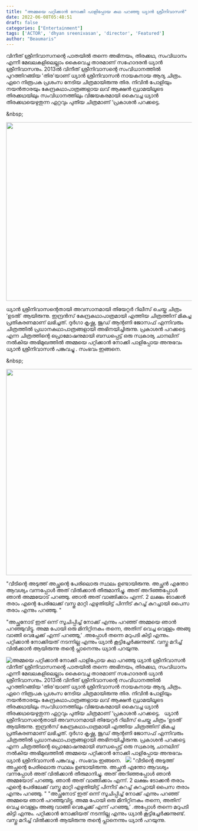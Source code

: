 ```yaml
---
title: "അമ്മയെ പറ്റിക്കാൻ നോക്കി പാളിപ്പോയ കഥ പറഞ്ഞു ധ്യാൻ ശ്രീനിവാസൻ"
date: 2022-06-08T05:48:51
draft: false
categories: ["Entertainment"]
tags: ['ACTOR', 'dhyan sreenivasan', 'director', 'Featured']
author: "Beaumaris"
---
```


വിനീത് ശ്രീനിവാസനന്റെ പാതയിൽ തന്നെ അഭിനയം, തിരക്കഥ, സംവിധാനം എന്നീ മേഖലകളിലെല്ലാം കൈവെച്ച താരമാണ് സഹോദരൻ ധ്യാന്‍ ശ്രീനിവാസനും. 2013ല്‍ വിനീത് ശ്രീനിവാസന്റെ സംവിധാനത്തില്‍ പുറത്തിറങ്ങിയ 'തിര'യാണ് ധ്യാന്‍ ശ്രീനിവാസൻ നായകനായ ആദ്യ ചിത്രം. ഏറെ നിരൂപക പ്രശംസ നേടിയ ചിത്രമായിരുന്നു തിര. നിവിൻ പോളിയും നയൻതാരയും കേന്ദ്രകഥാപാത്രങ്ങളായ ലവ് ആക്ഷന്‍ ഡ്രാമയിലൂടെ തിരക്കഥയിലും സംവിധാനത്തിലും വിജയകരമായി കൈവച്ച ധ്യാന്‍ തിരക്കഥയെഴുതുന്ന ഏറ്റവും പുതിയ ചിത്രമാണ് ‘പ്രകാശന്‍ പറക്കട്ടെ.

&amp;nbsp;

<img class="wp-image-338186 aligncenter" src="https://cdn.boolokam.com/articles/2022/06/dwffff.jpg" alt="" width="727" height="485" />

ധ്യാന്‍ ശ്രീനിവാസന്റെതായി അവസാനമായി തിയേറ്റര്‍ റിലീസ് ചെയ്ത ചിത്രം ‘ഉടല്‍’ ആയിരുന്നു. ഇന്ദ്രന്‍സ് കേന്ദ്രകഥാപാത്രമായി എത്തിയ ചിത്രത്തിന് മികച്ച പ്രതികരണമാണ് ലഭിച്ചത്. ദുര്‍ഗാ കൃഷ്ണ, ജൂഡ് ആന്റണി ജോസഫ് എന്നിവരും ചിത്രത്തില്‍ പ്രധാനകഥാപാത്രങ്ങളായി അഭിനയിച്ചിരുന്നു. പ്രകാശന്‍ പറക്കട്ടെ എന്ന ചിത്രത്തിന്റെ പ്രൊമോഷനുമായി ബന്ധപ്പെട്ട് ഒരു സ്വകാര്യ ചാനലിന് നല്‍കിയ അഭിമുഖത്തിൽ അമ്മയെ പറ്റിക്കാന്‍ നോക്കി പാളിപ്പോയ അനുഭവം ധ്യാൻ ശ്രീനിവാസൻ പങ്കുവച്ചു . സംഭവം ഇങ്ങനെ.

&amp;nbsp;

<img class="wp-image-338187 aligncenter" src="https://cdn.boolokam.com/articles/2022/06/wfwwfwwf.jpg" alt="" width="747" height="560" />

"വീടിന്റെ അടുത്ത് അച്ഛന്റെ പേരിലൊരു സ്ഥലം ഉണ്ടായിരുന്നു. അച്ഛന്‍ എന്തോ ആവശ്യം വന്നപ്പോള്‍ അത് വില്‍ക്കാന്‍ തീരുമാനിച്ചു. അത് അറിഞ്ഞപ്പോള്‍ ഞാന്‍ അമ്മയോട് പറഞ്ഞു. ഞാന്‍ അത് വാങ്ങിക്കാം എന്ന്. 2 ലക്ഷം ടോക്കന്‍ തരാം എന്റെ പേരിലേക്ക് വസ്തു മാറ്റി എഴുതിയിട്ട് പിന്നീട് കുറച്ച് കുറച്ചായി പൈസ തരാം എന്നും പറഞ്ഞു. "

"അച്ഛനോട് ഇത് ഒന്ന് സൂചിപ്പിച്ച് നോക്ക് എന്നും പറഞ്ഞ് അമ്മയെ ഞാന്‍ പറഞ്ഞുവിട്ടു. അമ്മ പോയി ഒരു മിനിറ്റിനകം തന്നെ, അതിന് വെച്ച വെള്ളം അങ്ങു വാങ്ങി വെച്ചേക്ക് എന്ന് പറഞ്ഞു,’ .അപ്പോള്‍ തന്നെ മറുപടി കിട്ടി എന്നും. പറ്റിക്കാന്‍ നോക്കിയത് നടന്നില്ല എന്നും ധ്യാന്‍ കൂട്ടിച്ചേര്‍ക്കുന്നുണ്ട്. വസ്തു മറിച്ച് വില്‍ക്കാന്‍ ആയിരുന്നു തന്റെ പ്ലാനെന്നും ധ്യാന്‍ പറയുന്നു.


![അമ്മയെ പറ്റിക്കാൻ നോക്കി പാളിപ്പോയ കഥ പറഞ്ഞു ധ്യാൻ ശ്രീനിവാസൻ](https://cdn.boolokam.com/articles/2022/06/dwffff.jpg)വിനീത് ശ്രീനിവാസനന്റെ പാതയിൽ തന്നെ അഭിനയം, തിരക്കഥ, സംവിധാനം എന്നീ മേഖലകളിലെല്ലാം കൈവെച്ച താരമാണ് സഹോദരൻ ധ്യാന്‍ ശ്രീനിവാസനും. 2013ല്‍ വിനീത് ശ്രീനിവാസന്റെ സംവിധാനത്തില്‍ പുറത്തിറങ്ങിയ 'തിര'യാണ് ധ്യാന്‍ ശ്രീനിവാസൻ നായകനായ ആദ്യ ചിത്രം. ഏറെ നിരൂപക പ്രശംസ നേടിയ ചിത്രമായിരുന്നു തിര. നിവിൻ പോളിയും നയൻതാരയും കേന്ദ്രകഥാപാത്രങ്ങളായ ലവ് ആക്ഷന്‍ ഡ്രാമയിലൂടെ തിരക്കഥയിലും സംവിധാനത്തിലും വിജയകരമായി കൈവച്ച ധ്യാന്‍ തിരക്കഥയെഴുതുന്ന ഏറ്റവും പുതിയ ചിത്രമാണ് ‘പ്രകാശന്‍ പറക്കട്ടെ. &nbsp; ധ്യാന്‍ ശ്രീനിവാസന്റെതായി അവസാനമായി തിയേറ്റര്‍ റിലീസ് ചെയ്ത ചിത്രം ‘ഉടല്‍’ ആയിരുന്നു. ഇന്ദ്രന്‍സ് കേന്ദ്രകഥാപാത്രമായി എത്തിയ ചിത്രത്തിന് മികച്ച പ്രതികരണമാണ് ലഭിച്ചത്. ദുര്‍ഗാ കൃഷ്ണ, ജൂഡ് ആന്റണി ജോസഫ് എന്നിവരും ചിത്രത്തില്‍ പ്രധാനകഥാപാത്രങ്ങളായി അഭിനയിച്ചിരുന്നു. പ്രകാശന്‍ പറക്കട്ടെ എന്ന ചിത്രത്തിന്റെ പ്രൊമോഷനുമായി ബന്ധപ്പെട്ട് ഒരു സ്വകാര്യ ചാനലിന് നല്‍കിയ അഭിമുഖത്തിൽ അമ്മയെ പറ്റിക്കാന്‍ നോക്കി പാളിപ്പോയ അനുഭവം ധ്യാൻ ശ്രീനിവാസൻ പങ്കുവച്ചു . സംഭവം ഇങ്ങനെ. &nbsp; ![](https://cdn.boolokam.com/articles/2022/06/wfwwfwwf.jpg) "വീടിന്റെ അടുത്ത് അച്ഛന്റെ പേരിലൊരു സ്ഥലം ഉണ്ടായിരുന്നു. അച്ഛന്‍ എന്തോ ആവശ്യം വന്നപ്പോള്‍ അത് വില്‍ക്കാന്‍ തീരുമാനിച്ചു. അത് അറിഞ്ഞപ്പോള്‍ ഞാന്‍ അമ്മയോട് പറഞ്ഞു. ഞാന്‍ അത് വാങ്ങിക്കാം എന്ന്. 2 ലക്ഷം ടോക്കന്‍ തരാം എന്റെ പേരിലേക്ക് വസ്തു മാറ്റി എഴുതിയിട്ട് പിന്നീട് കുറച്ച് കുറച്ചായി പൈസ തരാം എന്നും പറഞ്ഞു. " "അച്ഛനോട് ഇത് ഒന്ന് സൂചിപ്പിച്ച് നോക്ക് എന്നും പറഞ്ഞ് അമ്മയെ ഞാന്‍ പറഞ്ഞുവിട്ടു. അമ്മ പോയി ഒരു മിനിറ്റിനകം തന്നെ, അതിന് വെച്ച വെള്ളം അങ്ങു വാങ്ങി വെച്ചേക്ക് എന്ന് പറഞ്ഞു,’ .അപ്പോള്‍ തന്നെ മറുപടി കിട്ടി എന്നും. പറ്റിക്കാന്‍ നോക്കിയത് നടന്നില്ല എന്നും ധ്യാന്‍ കൂട്ടിച്ചേര്‍ക്കുന്നുണ്ട്. വസ്തു മറിച്ച് വില്‍ക്കാന്‍ ആയിരുന്നു തന്റെ പ്ലാനെന്നും ധ്യാന്‍ പറയുന്നു.

